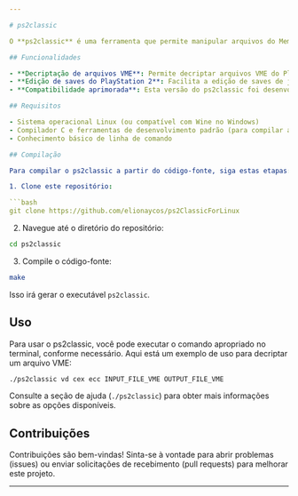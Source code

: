 ```yaml
---

# ps2classic

O **ps2classic** é uma ferramenta que permite manipular arquivos do Memory Card Virtual (VME) do PlayStation 2. Esta versão foi compilada do zero com algumas melhorias e otimizações em relação à versão original.

## Funcionalidades

- **Decriptação de arquivos VME**: Permite decriptar arquivos VME do PlayStation 2 para que possam ser editados ou transferidos para outros dispositivos.
- **Edição de saves do PlayStation 2**: Facilita a edição de saves de jogos do PS2 para adicionar trapaças, transferir dados entre saves, etc.
- **Compatibilidade aprimorada**: Esta versão do ps2classic foi desenvolvida com foco em melhorar a compatibilidade com uma variedade de sistemas e ambientes de execução.

## Requisitos

- Sistema operacional Linux (ou compatível com Wine no Windows)
- Compilador C e ferramentas de desenvolvimento padrão (para compilar a partir do código-fonte)
- Conhecimento básico de linha de comando

## Compilação

Para compilar o ps2classic a partir do código-fonte, siga estas etapas:

1. Clone este repositório:

```bash
git clone https://github.com/elionaycos/ps2ClassicForLinux
```

2. Navegue até o diretório do repositório:

```bash
cd ps2classic
```

3. Compile o código-fonte:

```bash
make
```

Isso irá gerar o executável `ps2classic`.

## Uso

Para usar o ps2classic, você pode executar o comando apropriado no terminal, conforme necessário. Aqui está um exemplo de uso para decriptar um arquivo VME:

```bash
./ps2classic vd cex ecc INPUT_FILE_VME OUTPUT_FILE_VME 
```

Consulte a seção de ajuda (`./ps2classic`) para obter mais informações sobre as opções disponíveis.

## Contribuições

Contribuições são bem-vindas! Sinta-se à vontade para abrir problemas (issues) ou enviar solicitações de recebimento (pull requests) para melhorar este projeto.



---
```

